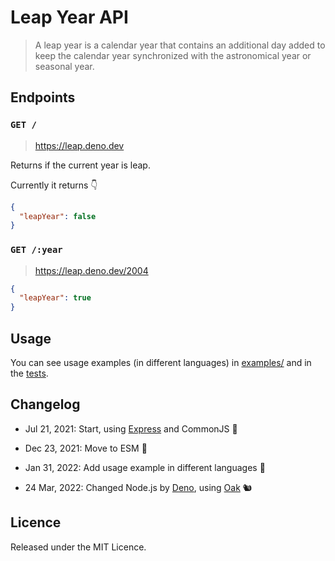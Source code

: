 # Leap Year API

> A leap year is a calendar year that contains an additional day added to keep
> the calendar year synchronized with the astronomical year or seasonal year.

## Endpoints

### `GET /`

> https://leap.deno.dev

Returns if the current year is leap.

Currently it returns 👇

```json
{
  "leapYear": false
}
```

### `GET /:year`

> https://leap.deno.dev/2004

```json
{
  "leapYear": true
}
```

## Usage

You can see usage examples (in different languages) in [examples/](./examples)
and in the [tests](./server_test.ts).

## Changelog

- Jul 21, 2021: Start, using [Express](https://expressjs.com/) and CommonJS 🎉

- Dec 23, 2021: Move to ESM 🚀

- Jan 31, 2022: Add usage example in different languages 👀

- 24 Mar, 2022: Changed Node.js by [Deno](https://deno.land), using
  [Oak](https://github.com/oakserver/oak) 🐿

## Licence

Released under the MIT Licence.

